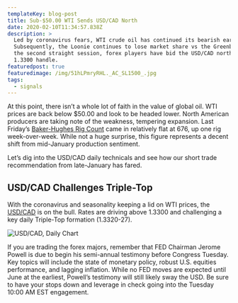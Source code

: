 ```yaml
---
templateKey: blog-post
title: Sub-$50.00 WTI Sends USD/CAD North
date: 2020-02-10T11:34:57.838Z
description: >
  Led by coronavirus fears, WTI crude oil has continued its bearish early-2020.
  Subsequently, the Loonie continues to lose market share vs the Greenback. For
  the second straight session, forex players have bid the USD/CAD north of the
  1.3300 handle.
featuredpost: true
featuredimage: /img/51hLPmryRHL._AC_SL1500_.jpg
tags:
  - signals
---
```


At this point, there isn’t a whole lot of faith in the value of global oil. WTI prices are back below $50.00 and look to be headed lower. North American producers are taking note of the weakness, tempering expansion. Last Friday’s [Baker-Hughes Rig Count](https://www.reuters.com/article/us-usa-rigs-baker-hughes/u-s-drillers-add-oil-rigs-for-third-week-in-four-baker-hughes-idUSKBN2012CQ) came in relatively flat at 676, up one rig week-over-week. While not a huge surprise, this figure represents a decent shift from mid-January production sentiment.

Let’s dig into the USD/CAD daily technicals and see how our short trade recommendation from late-January has fared.

## USD/CAD Challenges Triple-Top

With the coronavirus and seasonality keeping a lid on WTI prices, the [USD/CAD](https://www.fxleaders.com/live-rates/usd-cad/) is on the bull. Rates are driving above 1.3300 and challenging a key daily Triple-Top formation (1.3320-27).

![USD/CAD, Daily Chart](https://fxmarket1.s3.eu-central-1.amazonaws.com/Shain/USDCAD+(1+Day)+2020_02_10.png)

If you are trading the forex majors, remember that FED Chairman Jerome Powell is due to begin his semi-annual testimony before Congress Tuesday. Key topics will include the state of monetary policy, robust U.S. equities performance, and lagging inflation. While no FED moves are expected until June at the earliest, Powell’s testimony will still likely sway the USD. Be sure to have your stops down and leverage in check going into the Tuesday 10:00 AM EST engagement.
